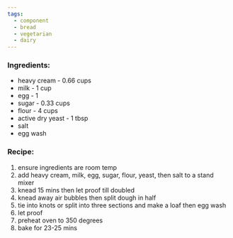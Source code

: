 ```yaml
---
tags:
  - component
  - bread
  - vegetarian
  - dairy
---
```

### Ingredients:
- heavy cream - 0.66 cups
- milk - 1 cup
- egg - 1
- sugar - 0.33 cups
- flour - 4 cups
- active dry yeast - 1 tbsp
- salt
- egg wash

### Recipe:
1. ensure ingredients are room temp
2. add heavy cream, milk, egg, sugar, flour, yeast, then salt to a stand mixer
3. knead 15 mins then let proof till doubled
4. knead away air bubbles then split dough in half
5. tie into knots or split into three sections and make a loaf then egg wash
6. let proof
7. preheat oven to 350 degrees
8. bake for 23-25 mins